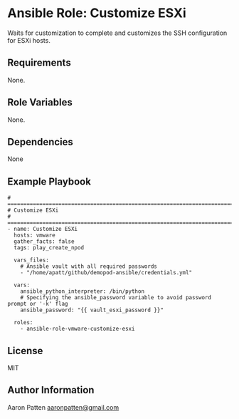 Ansible Role: Customize ESXi
=========

Waits for customization to complete and customizes the SSH configuration for ESXi hosts.

Requirements
------------

None.

Role Variables
--------------

None.

Dependencies
------------

None

Example Playbook
----------------

    # ===========================================================================
    # Customize ESXi
    # ===========================================================================
    - name: Customize ESXi
      hosts: vmware
      gather_facts: false
      tags: play_create_npod

      vars_files:
        # Ansible vault with all required passwords
        - "/home/apatt/github/demopod-ansible/credentials.yml"

      vars:
        ansible_python_interpreter: /bin/python
        # Specifying the ansible_password variable to avoid password prompt or '-k' flag
        ansible_password: "{{ vault_esxi_password }}"

      roles:
        - ansible-role-vmware-customize-esxi


License
-------

MIT

Author Information
------------------

Aaron Patten
aaronpatten@gmail.com
